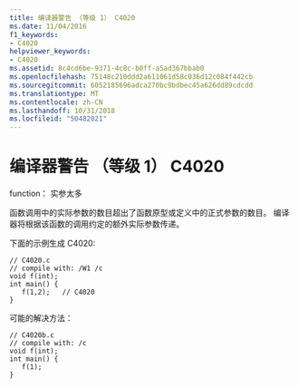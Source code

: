 ```yaml
---
title: 编译器警告 （等级 1） C4020
ms.date: 11/04/2016
f1_keywords:
- C4020
helpviewer_keywords:
- C4020
ms.assetid: 8c4cd6be-9371-4c8c-b0ff-a5ad367bbab0
ms.openlocfilehash: 75148c210ddd2a611061d58c036d12c084f442cb
ms.sourcegitcommit: 6052185696adca270bc9bdbec45a626dd89cdcdd
ms.translationtype: MT
ms.contentlocale: zh-CN
ms.lasthandoff: 10/31/2018
ms.locfileid: "50482021"
---
```

# <a name="compiler-warning-level-1-c4020"></a>编译器警告 （等级 1） C4020

function： 实参太多

函数调用中的实际参数的数目超出了函数原型或定义中的正式参数的数目。 编译器将根据该函数的调用约定的额外实际参数传递。

下面的示例生成 C4020:

```
// C4020.c
// compile with: /W1 /c
void f(int);
int main() {
   f(1,2);   // C4020
}
```

可能的解决方法：

```
// C4020b.c
// compile with: /c
void f(int);
int main() {
   f(1);
}
```